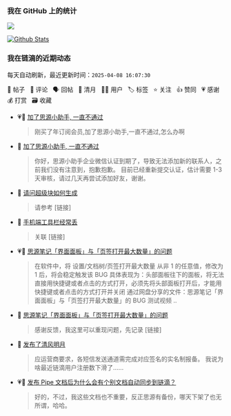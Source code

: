
### 我在 GitHub 上的统计

<a title="Hits" target="_blank" href="https://github.com/88250/88250"><img src="https://hits.b3log.org/88250/88250.svg"></a>

[![Github Stats](https://github-readme-stats.vercel.app/api?username=88250&theme=tokyonight&show_icons=true)](https://github.com/88250)

<!--events start -->

### 我在链滴的近期动态

每天自动刷新，最近更新时间：`2025-04-08 16:07:30`

📝 帖子 &nbsp; 💬 评论 &nbsp; 🗣 回帖 &nbsp; 🌙 清月 &nbsp; 👨‍💻 用户 &nbsp; 🏷️ 标签 &nbsp; ⭐️ 关注 &nbsp; 👍 赞同 &nbsp; 💗 感谢 &nbsp; 💰 打赏 &nbsp; 🗃 收藏

* 💗📝 [加了思源小助手, 一直不通过](https://ld246.com/article/1744084164128)

  > 刚买了年订阅会员,加了思源小助手,一直不通过,怎么办啊
* 💬 [加了思源小助手, 一直不通过](https://ld246.com/article/1744084164128/comment/1744099085208#comments)

  > 你好，思源小助手企业微信认证到期了，导致无法添加新的联系人，之前我们没有注意到，抱歉抱歉。 目前已经重新提交认证，估计需要 1-3 天审核，请过几天再尝试添加好友，谢谢。
* 💬 [请问超级块如何生成](https://ld246.com/article/1744021467582/comment/1744021629272#comments)

  > 请参考 [链接]
* 💬 [手机端工具栏经常丢](https://ld246.com/article/1743212144575/comment/1743996787610#comments)

  > 关联 [链接]
* 💗📝 [思源笔记「界面面板」与「页签打开最大数量」的问题](https://ld246.com/article/1743988766828)

  > 在软件中，将 设置/文档树/页签打开最大数量 从非 1 的任意值，修改为 1 后，将会稳定触发该 BUG 具体表现为：头部面板往下的面板，将无法直接用快捷键或者点击的方式打开，必须先将头部面板打开后，才能用快捷键或者点击的方式打开并关闭 通过网盘分享的文件：思源笔记「界面面板」与「页签打开最大数量」的 BUG 测试视频 ..
* 💬 [思源笔记「界面面板」与「页签打开最大数量」的问题](https://ld246.com/article/1743988766828/comment/1743994056851#comments)

  > 感谢反馈，我这里可以重现问题，先记录 [链接]
* 🌙 [发布了清风明月](https://ld246.com/member/88250/breezemoons/1743952863943)

  > 应运营商要求，各短信发送通道需完成对应签名的实名制报备。 我说为啥最近链滴用户注册数下滑了……
* 💗💬 [发布 Pipe 文档后为什么会有个别文档自动同步到链滴？](https://ld246.com/article/1743758046351/comment/1743768558759#comments)

  > 好的，不过，我这些文档也不重要，反正思源有备份，哪天下架了也无所谓，哈哈。


<!--events end -->
